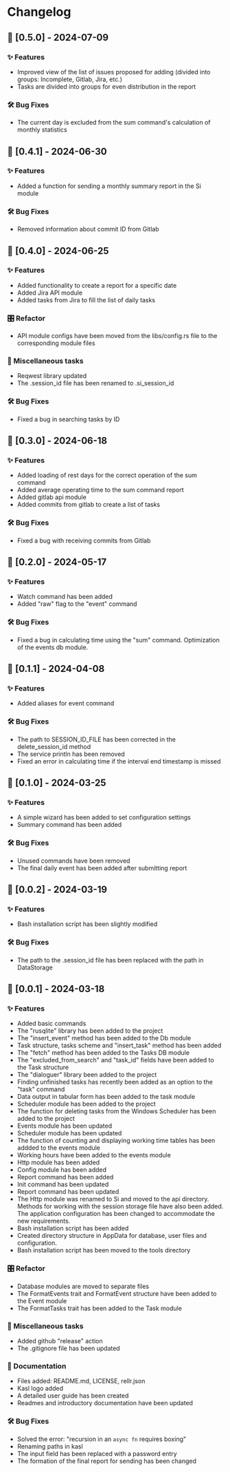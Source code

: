 # Changelog

## 🎉 [0.5.0] - 2024-07-09

### ✨ Features

- Improved view of the list of issues proposed for adding (divided into groups: Incomplete, Gitlab, Jira, etc.)
- Tasks are divided into groups for even distribution in the report

### 🛠️ Bug Fixes

- The current day is excluded from the sum command's calculation of monthly statistics

## 🎉 [0.4.1] - 2024-06-30

### ✨ Features

- Added a function for sending a monthly summary report in the Si module

### 🛠️ Bug Fixes

- Removed information about commit ID from Gitlab

## 🎉 [0.4.0] - 2024-06-25

### ✨ Features

- Added functionality to create a report for a specific date
- Added Jira API module
- Added tasks from Jira to fill the list of daily tasks

### 🎛️ Refactor

- API module configs have been moved from the libs/config.rs file to the corresponding module files

### 🎲 Miscellaneous tasks

- Reqwest library updated
- The .session_id file has been renamed to .si_session_id

### 🛠️ Bug Fixes

- Fixed a bug in searching tasks by ID

## 🎉 [0.3.0] - 2024-06-18

### ✨ Features

- Added loading of rest days for the correct operation of the sum command
- Added average operating time to the sum command report
- Added gitlab api module
- Added commits from gitlab to create a list of tasks

### 🛠️ Bug Fixes

- Fixed a bug with receiving commits from Gitlab

## 🎉 [0.2.0] - 2024-05-17

### ✨ Features

- Watch command has been added
- Added "raw" flag to the "event" command

### 🛠️ Bug Fixes

- Fixed a bug in calculating time using the "sum" command. Optimization of the events db module.

## 🎉 [0.1.1] - 2024-04-08

### ✨ Features

- Added aliases for event command

### 🛠️ Bug Fixes

- The path to SESSION_ID_FILE has been corrected in the delete_session_id method
- The service println has been removed
- Fixed an error in calculating time if the interval end timestamp is missed

## 🎉 [0.1.0] - 2024-03-25

### ✨ Features

- A simple wizard has been added to set configuration settings
- Summary command has been added

### 🛠️ Bug Fixes

- Unused commands have been removed
- The final daily event has been added after submitting report

## 🎉 [0.0.2] - 2024-03-19

### ✨ Features

- Bash installation script has been slightly modified

### 🛠️ Bug Fixes

- The path to the .session_id file has been replaced with the path in DataStorage

## 🎉 [0.0.1] - 2024-03-18

### ✨ Features

- Added basic commands
- The "rusqlite" library has been added to the project
- The "insert_event" method has been added to the Db module
- Task structure, tasks scheme and "insert_task" method has been added
- The "fetch" method has been added to the Tasks DB module
- The "excluded_from_search" and "task_id" fields have been added to the Task structure
- The "dialoguer" library been added to the project
- Finding unfinished tasks has recently been added as an option to the "task" command
- Data output in tabular form has been added to the task module
- Scheduler module has been added to the project
- The function for deleting tasks from the Windows Scheduler has been added to the project
- Events module has been updated
- Scheduler module has been updated
- The function of counting and displaying working time tables has been addded to the events module
- Working hours have been added to the events module
- Http module has been added
- Config module has been added
- Report command has been added
- Init command has been updated
- Report command has been updated
- The Http module was renamed to Si and moved to the api directory. Methods for working with the session storage file have also been added. The application configuration has been changed to accommodate the new requirements.
- Bash installation script has been added
- Created directory structure in AppData for database, user files and configuration.
- Bash installation script has been moved to the tools directory

### 🎛️ Refactor

- Database modules are moved to separate files
- The FormatEvents trait and FormatEvent structure have been added to the Event module
- The FormatTasks trait has been added to the Task module

### 🎲 Miscellaneous tasks

- Added github "release" action
- The .gitignore file has been updated

### 📖 Documentation

- Files added: README.md, LICENSE, rellr.json
- Kasl logo added
- A detailed user guide has been created
- Readmes and introductory documentation have been updated

### 🛠️ Bug Fixes

- Solved the error: "recursion in an `async fn` requires boxing"
- Renaming paths in kasl
- The input field has been replaced with a password entry
- The formation of the final report for sending has been changed


